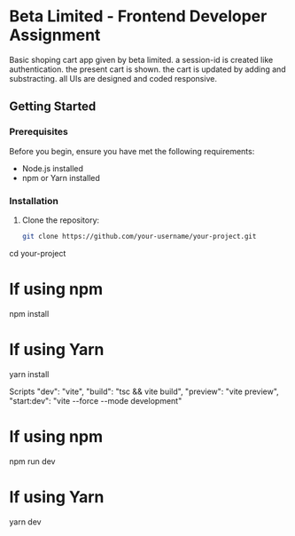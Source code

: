 # Beta Limited - Frontend Developer Assignment

Basic shoping cart app given by beta limited.
a session-id is created like authentication.
the present cart is shown.
the cart is updated by adding and substracting.
all UIs are designed and coded responsive.

## Getting Started

### Prerequisites

Before you begin, ensure you have met the following requirements:

- Node.js installed
- npm or Yarn installed

### Installation

1. Clone the repository:

   ```bash
   git clone https://github.com/your-username/your-project.git
   ```

cd your-project

# If using npm

npm install

# If using Yarn

yarn install

Scripts
"dev": "vite",
"build": "tsc && vite build",
"preview": "vite preview",
"start:dev": "vite --force --mode development"

# If using npm

npm run dev

# If using Yarn

yarn dev
